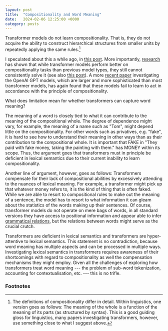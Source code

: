 ```yaml
---
layout: post
title:  "Compositionality and Word Meaning"
date:   2024-02-06 12:25:00 +0000
category: posts
---
```


Transformer models do not learn compositionality. That is, they do not acquire the ability to construct hierarchical structures from smaller units by repeatedly applying the same rules.[^1]

I speculated about this a while ago, in [this post](https://dstrohmaier.com/transformer-speculations/). More importantly, [research](https://doi.org/10.1613/jair.1.11674) has shown that while transformer models perform better on compositionality tasks than previous model types, they still cannot consistently solve it (see also [this post](http://dstrohmaier.com/compositionality-a-paper/)). A more [recent paper](https://openreview.net/forum?id=Fkckkr3ya8) investigating the OpenAI GPT models, which are larger and more sophisticated than most transformer models, has again found that these models fail to learn to act in accordance with the principle of compositionality.

What does limitation mean for whether transformers can capture word meaning?

The meaning of a word is closely tied to what it can contribute to the meaning of the compositional whole. The degree of dependence might vary, for example, the meaning of a name such as "Tom", might depend little on the compositionality. For other words such as privatives, e.g. "fake", it is hard to see how to understand their meaning in other ways than as their contribution to the compositional whole. It is important that FAKE in "They paid with fake money, taking the painting with them." has MONEY within its scope. Thus, the argument goes that transformers must in principle be deficient in lexical semantics due to their current inability to learn compositionality.

Another line of argument, however, goes as follows: Transformers compensate for their lack of compositional abilities by excessively attending to the nuances of lexical meaning. For example, a transformer might pick up that whatever money refers to, it is the kind of thing that is often faked. While we are able to resort to compositional rules to make out the meaning of a sentence, the model has to resort to what information it can gleam about the statistics of the words making up their sentences. Of course, transformer models do not operate on mere bags of words, in all standard versions they have access to positional information and appear able to infer [grammatical relations](https://direct.mit.edu/tacl/article/doi/10.1162/tacl_a_00349/96482/A-Primer-in-BERTology-What-We-Know-About-How-BERT), but the relations between words might serve as the crucial crutch.

Transformers are deficient in lexical semantics and transformers are hyper-attentive to lexical semantics. This statement is no contradiction, because word meaning has multiple aspects and can be processed in multiple ways. Investigating lexical semantics in transformers requires awareness of their shortcomings with regard to compositionality as well the compensation mechanisms they might employ. Given all the challenges of exploring how transformers treat word meaning --- the problem of sub-word tokenization, accounting for contextualisation, etc.  --- this is no trifle.



### Footnotes

[^1]: The definitions of compositionality differ in detail. Within linguistics, one version goes as follows: The meaning of the whole is a function of the meaning of its parts (as structured by syntax). This is a good guiding gloss for linguistics, many papers investigating transformers, however, use something close to what I suggest above.
